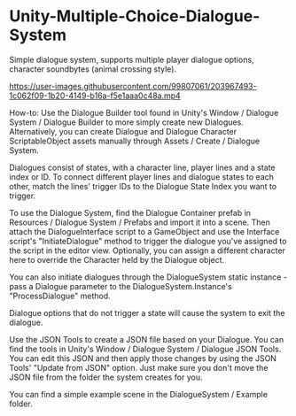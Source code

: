 # Unity-Multiple-Choice-Dialogue-System
 Simple dialogue system, supports multiple player dialogue options, character soundbytes (animal crossing style).

https://user-images.githubusercontent.com/99807061/203967493-1c062f09-1b20-4149-b16a-f5e1aaa0c48a.mp4

How-to:
Use the Dialogue Builder tool found in Unity's Window / Dialogue System / Dialogue Builder to more simply create new Dialogues.
Alternatively, you can create Dialogue and Dialogue Character ScriptableObject assets manually through Assets / Create / Dialogue System.

Dialogues consist of states, with a character line, player lines and a state index or ID.
To connect different player lines and dialogue states to each other, match the lines' trigger IDs to the Dialogue State Index you want to trigger.

To use the Dialogue System, find the Dialogue Container prefab in Resources / Dialogue System / Prefabs and import it into a scene.
Then attach the DialogueInterface script to a GameObject and use the Interface script's "InitiateDialogue" method to trigger
the dialogue you've assigned to the script in the editor view.
Optionally, you can assign a different character here to override the Character held by the Dialogue object. 

You can also initiate dialogues through the DialogueSystem static instance - pass a Dialogue parameter to the DialogueSystem.Instance's "ProcessDialogue" method.

Dialogue options that do not trigger a state will cause the system to exit the dialogue.

Use the JSON Tools to create a JSON file based on your Dialogue. You can find the tools in Unity's Window / Dialogue System / Dialogue JSON Tools.
You can edit this JSON and then apply those changes by using the JSON Tools' "Update from JSON" option. Just make sure you don't move the JSON file from the folder the system creates for you.

You can find a simple example scene in the DialogueSystem / Example folder.
